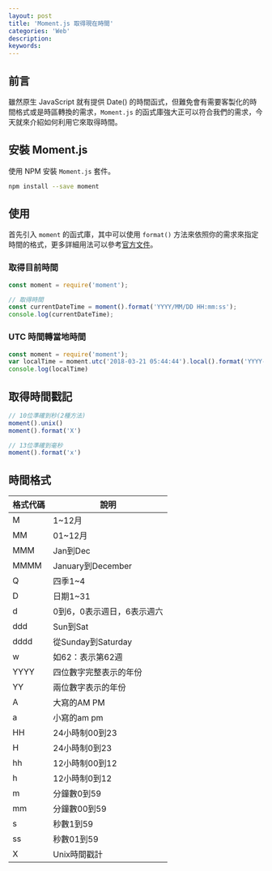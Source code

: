 ```yaml
---
layout: post
title: 'Moment.js 取得現在時間'
categories: 'Web'
description: 
keywords:
---
```


## 前言
雖然原生 JavaScript 就有提供 Date() 的時間函式，但難免會有需要客製化的時間格式或是時區轉換的需求，`Moment.js` 的函式庫強大正可以符合我們的需求，今天就來介紹如何利用它來取得時間。

## 安裝 Moment.js
使用 NPM 安裝 `Moment.js` 套件。

```bash
npm install --save moment
```

## 使用
首先引入 `moment` 的函式庫，其中可以使用 `format()` 方法來依照你的需求來指定時間的格式，更多詳細用法可以參考[官方文件](https://momentjs.com/)。

### 取得目前時間

```js
const moment = require('moment');

// 取得時間
const currentDateTime = moment().format('YYYY/MM/DD HH:mm:ss');
console.log(currentDateTime);
```


### UTC 時間轉當地時間


```js
const moment = require('moment');
var localTime = moment.utc('2018-03-21 05:44:44').local().format('YYYY-MM-DD HH:mm:ss');
console.log(localTime)
```

## 取得時間戳記

```js
// 10位準確到秒(2種方法)
moment().unix()
moment().format('X')

// 13位準確到毫秒
moment().format('x')
```


## 時間格式

| 格式代碼 | 說明 |
| ------| ------ |
| M | 1~12月 |
| MM | 01~12月 |
| MMM | Jan到Dec |
| MMMM | 	January到December |
| Q | 四季1~4 |
| D | 日期1~31 |
| d | 0到6，0表示週日，6表示週六 |
| ddd | Sun到Sat |
| dddd | 從Sunday到Saturday |
| w | 如62：表示第62週 |
| YYYY | 	四位數字完整表示的年份 |
| YY | 兩位數字表示的年份 |
| A | 大寫的AM PM |
| a | 小寫的am pm |
| HH | 24小時制00到23 |
| H | 24小時制0到23 |
| hh | 12小時制00到12 |
| h | 12小時制0到12 |
| m | 分鐘數0到59 |
| mm | 分鐘數00到59 |
| s | 秒數1到59 |
| ss | 秒數01到59 |
| X | Unix時間戳計 |
